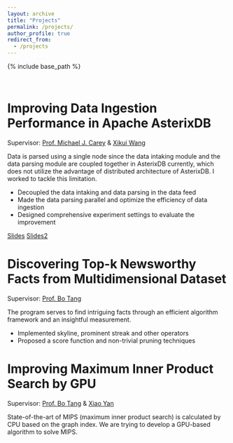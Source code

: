 ```yaml
---
layout: archive
title: "Projects"
permalink: /projects/
author_profile: true
redirect_from:
  - /projects
---
```


{% include base_path %}

<br>

Improving Data Ingestion Performance in Apache AsterixDB
======

Supervisor: [Prof. Michael J. Carey](https://www.ics.uci.edu/~mjcarey/) & [Xikui Wang](https://www.linkedin.com/in/xikuiw/)                                    

Data is parsed using a single node since the data intaking module and the data parsing
module are coupled together in AsterixDB currently, which does not utilize the advantage
of distributed architecture of AsterixDB. I worked to tackle this limitation.

* Decoupled the data intaking and data parsing in the data feed
* Made the data parsing parallel and optimize the efficiency of data ingestion 
* Designed comprehensive experiment settings to evaluate the improvement

[Slides](https://1756500824.github.io/files/AsterixDBIngestion.pdf) [Slides2](https://1756500824.github.io/files/AsterixDBIngestion.pptx)

Discovering Top-k Newsworthy Facts from Multidimensional Dataset
======

Supervisor: [Prof. Bo Tang](https://acm.sustech.edu.cn/btang/)

The program serves to find intriguing facts through an efficient algorithm framework
and an insightful measurement.

* Implemented skyline, prominent streak and other operators
* Proposed a score function and non-trivial pruning techniques

Improving Maximum Inner Product Search by GPU
======

Supervisor: [Prof. Bo Tang](https://acm.sustech.edu.cn/btang/) & [Xiao Yan](https://scholar.google.com/citations?hl=zh-CN&user=rzNoyOIAAAAJ)

State-of-the-art of MIPS (maximum inner product search) is calculated by CPU based
on the graph index. We are trying to develop a GPU-based algorithm to solve MIPS.




